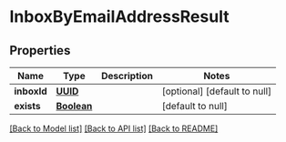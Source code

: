# InboxByEmailAddressResult
## Properties

Name | Type | Description | Notes
------------ | ------------- | ------------- | -------------
**inboxId** | [**UUID**](UUID) |  | [optional] [default to null]
**exists** | [**Boolean**](boolean) |  | [default to null]

[[Back to Model list]](../README#documentation-for-models) [[Back to API list]](../README#documentation-for-api-endpoints) [[Back to README]](../README)

